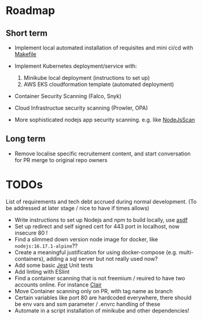 # Roadmap

## Short term

- Implement local automated installation of requisites and mini ci/cd with [Makefile](https://www.gnu.org/software/make/manual/make.html)

- Implement Kubernetes deployment/service with:
    1. Minikube local deployment (instructions to set up)
    2. AWS EKS cloudformation template (automated deployment)

- Container Security Scanning (Falco, Snyk)

- Cloud Infrastructue security scanning (Prowler, OPA)

- More sophisticated nodejs app security scanning. e.g. like [NodeJsScan](https://github.com/ajinabraham/NodeJsScan)

## Long term

- Remove localise specific recruitement content, and start conversation for PR merge to original repo owners 

# TODOs

List of requirements and tech debt accrued during normal development. (To be addressed at later stage / nice to have if times allows)

- Write instructions to set up Nodejs and npm to build locally, use [asdf](https://asdf-vm.com)
- Set up redirect and self signed cert for 443 port in localhost, now insecure 80 !
- Find a slimmed down version node image for docker, like `nodejs:16.17.1-alpine`??
- Create a meaningful justification for using docker-compose (e.g. multi-containers), adding a sql server but not really used now?
- Add some basic [Jest](https://jestjs.io/) Unit tests
- Add linting with ESlint
- Find a container scanning that is not freemium / reuired to have two accounts online. For instance [Clair](https://github.com/quay/clair)
- Move Container scanning only on PR, with tag name as branch 
- Certain variables like port 80 are hardcoded everywhere, there should be env vars and ssm parameter / .envrc handling of these
- Automate in a script installation of minikube and other dependencies!